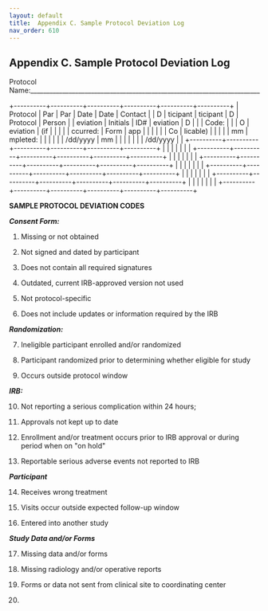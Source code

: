 ```yaml
---
layout: default
title:  Appendix C. Sample Protocol Deviation Log
nav_order: 610
---
```


## Appendix C. Sample Protocol Deviation Log

Protocol
Name:\_\_\_\_\_\_\_\_\_\_\_\_\_\_\_\_\_\_\_\_\_\_\_\_\_\_\_\_\_\_\_\_\_\_\_\_\_\_\_\_\_\_\_\_\_\_\_\_\_\_\_\_\_\_\_\_\_\_\_\_\_\_\_\_\_\_\_\_\_\_\_\_

+----------+----------+----------+----------+----------+----------+
| Protocol | Par      | Par      | Date     | Date     | Contact  |
| D        | ticipant | ticipant | D        | Protocol | Person   |
| eviation | Initials | ID\#     | eviation | D        |          |
| Code:    |          |          | O        | eviation | (if      |
|          |          |          | ccurred: | Form     | app      |
|          |          |          |          | Co       | licable) |
|          |          |          | mm       | mpleted: |          |
|          |          |          | /dd/yyyy | mm       |          |
|          |          |          |          | /dd/yyyy |          |
+----------+----------+----------+----------+----------+----------+
|          |          |          |          |          |          |
+----------+----------+----------+----------+----------+----------+
|          |          |          |          |          |          |
+----------+----------+----------+----------+----------+----------+
|          |          |          |          |          |          |
+----------+----------+----------+----------+----------+----------+
|          |          |          |          |          |          |
+----------+----------+----------+----------+----------+----------+
|          |          |          |          |          |          |
+----------+----------+----------+----------+----------+----------+

**SAMPLE PROTOCOL DEVIATION CODES**

***Consent Form:***

1.  Missing or not obtained

2.  Not signed and dated by participant

3.  Does not contain all required signatures

4.  Outdated, current IRB-approved version not used

5.  Not protocol-specific

6.  Does not include updates or information required by the IRB

***Randomization:***

7.  Ineligible participant enrolled and/or randomized

8.  Participant randomized prior to determining whether eligible for
    study

9.  Occurs outside protocol window

***IRB:***

10. Not reporting a serious complication within 24 hours;

11. Approvals not kept up to date

12. Enrollment and/or treatment occurs prior to IRB approval or during
    period when on "on hold"

13. Reportable serious adverse events not reported to IRB

***Participant***

14. Receives wrong treatment

15. Visits occur outside expected follow-up window

16. Entered into another study

***Study Data and/or Forms***

17. Missing data and/or forms

18. Missing radiology and/or operative reports

19. Forms or data not sent from clinical site to coordinating center

20. 

